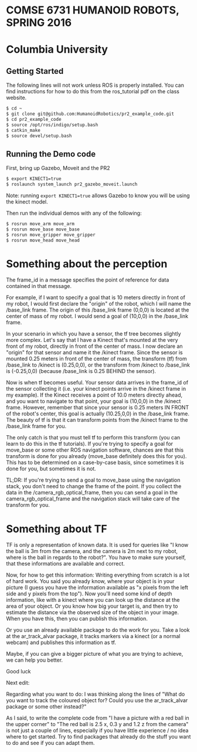 # COMSE 6731 HUMANOID ROBOTS, SPRING 2016
# Columbia University


## Getting Started

The following lines will not work unless ROS is properly installed.  You can find instructions for how to do this from the ros_tutorial pdf on the class website.

```bash
$ cd ~
$ git clone git@github.com:HumanoidRobotics/pr2_example_code.git
$ cd pr2_example_code
$ source /opt/ros/indigo/setup.bash
$ catkin_make
$ source devel/setup.bash
```

## Running the Demo code
First, bring up Gazebo, Moveit and the PR2
```bash
$ export KINECT1=true
$ roslaunch system_launch pr2_gazebo_moveit.launch
```
Note: running `export KINECT1=true` allows Gazebo to know you will be using the kinect model.

Then run the individual demos with any of the following:
```bash
$ rosrun move_arm move_arm
$ rosrun move_base move_base
$ rosrun move_gripper move_gripper
$ rosrun move_head move_head
```
# Something about the perception
The frame_id in a message specifies the point of reference for data contained in that message.

For example, if I want to specify a goal that is 10 meters directly in front of my robot, I would first declare the "origin" of the robot, which I will name the /base_link frame. The origin of this /base_link frame (0,0,0) is located at the center of mass of my robot. I would send a goal of (10,0,0) in the /base_link frame.

In your scenario in which you have a sensor, the tf tree becomes slightly more complex. Let's say that I have a Kinect that's mounted at the very front of my robot, directly in front of the center of mass. I now declare an "origin" for that sensor and name it the /kinect frame. Since the sensor is mounted 0.25 meters in front of the center of mass, the transform (tf) from /base_link to /kinect is (0.25,0,0), or the transform from /kinect to /base_link is (-0.25,0,0) (because /base_link is 0.25 BEHIND the sensor).

Now is when tf becomes useful. Your sensor data arrives in the frame_id of the sensor collecting it (i.e. your kinect points arrive in the /kinect frame in my example). If the Kinect receives a point of 10.0 meters directly ahead, and you want to navigate to that point, your goal is (10,0,0) in the /kinect frame. However, remember that since your sensor is 0.25 meters IN FRONT of the robot's center, this goal is actually (10.25,0,0) in the /base_link frame. The beauty of tf is that it can transform points from the /kinect frame to the /base_link frame for you.

The only catch is that you must tell tf to perform this transform (you can learn to do this in the tf tutorials). If you're trying to specify a goal for move_base or some other ROS navigation software, chances are that this transform is done for you already (move_base definitely does this for you). This has to be determined on a case-by-case basis, since sometimes it is done for you, but sometimes it is not.

TL;DR: If you're trying to send a goal to move_base using the navigation stack, you don't need to change the frame of the point. If you collect the data in the /camera_rgb_optical_frame, then you can send a goal in the camera_rgb_optical_frame and the navigation stack will take care of the transform for you. 

# Something about TF
TF is only a representation of known data. It is used for queries like "I know the ball is 3m from the camera, and the camera is 2m next to my robot, where is the ball in regards to the robot?". You have to make sure yourself, that these informations are available and correct.

Now, for how to get this information: Writing everything from scratch is a lot of hard work. You said you already know, where your object is in your picture (I guess you have the information available as "x pixels from the left side and y pixels from the top"). Now you'll need some kind of depth information, like with a kinect where you can look up the distance at the area of your object. Or you know how big your target is, and then try to estimate the distance via the observed size of the object in your image. When you have this, then you can publish this information.

Or you use an already available package to do the work for you. Take a look at the ar_track_alvar package, it tracks markers via a kinect (or a normal webcam) and publishes this information as tf.

Maybe, if you can give a bigger picture of what you are trying to achieve, we can help you better.

Good luck

Next edit:

Regarding what you want to do: I was thinking along the lines of "What do you want to track the coloured object for? Could you use the ar_track_alvar package or some other instead?"

As I said, to write the complete code from "I have a picture with a red ball in the upper corner" to "The red ball is 2.5 x, 0.3 y and 1.2 z from the camera" is not just a couple of lines, especially if you have little experience / no idea where to get started. Try to find packages that already do the stuff you want to do and see if you can adapt them.

